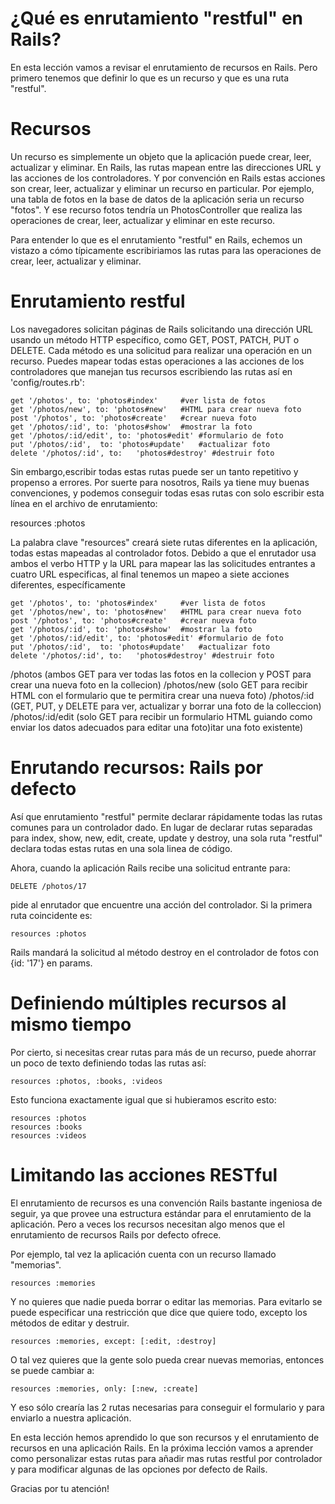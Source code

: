 # ¿Qué es enrutamiento "restful" en Rails?
En esta lección vamos a revisar el enrutamiento de recursos en Rails. Pero primero tenemos que definir lo que es un recurso y que es una ruta "restful".

# Recursos
Un recurso es simplemente un objeto que la aplicación puede crear, leer, actualizar y eliminar.
En Rails, las rutas mapean entre las direcciones URL y las acciones de los controladores. Y por convención en Rails estas acciones son crear, leer, actualizar y eliminar un recurso en particular.
Por ejemplo, una tabla de fotos en la base de datos de la aplicación seria un recurso "fotos". Y ese recurso fotos tendría un PhotosController que realiza las operaciones de crear, leer, actualizar y eliminar en este recurso.

Para entender lo que es el enrutamiento "restful" en Rails, echemos un vistazo a cómo  típicamente escribiriamos las rutas para las operaciones de crear, leer, actualizar y eliminar.

# Enrutamiento restful
Los navegadores solicitan páginas de Rails solicitando una dirección URL usando un método HTTP específico, como GET, POST, PATCH, PUT o DELETE. Cada método es una solicitud para realizar una operación en un recurso.
Puedes mapear todas estas operaciones a las acciones de los controladores que manejan tus recursos escribiendo las rutas así en 'config/routes.rb':

```
get	'/photos', to: 'photos#index'     #ver lista de fotos
get	'/photos/new', to: 'photos#new'   #HTML para crear nueva foto
post '/photos', to: 'photos#create'   #crear nueva foto
get	'/photos/:id', to: 'photos#show'  #mostrar la foto
get	'/photos/:id/edit',	to: 'photos#edit' #formulario de foto
put	'/photos/:id',	to: 'photos#update'   #actualizar foto
delete '/photos/:id', to:	'photos#destroy' #destruir foto
```

Sin embargo,escribir todas estas rutas puede ser un tanto repetitivo y propenso a errores. Por suerte para nosotros, Rails ya tiene muy buenas convenciones, y podemos conseguir todas esas rutas con solo escribir esta línea en el archivo de enrutamiento:

resources :photos

La palabra clave "resources" creará siete rutas diferentes en la aplicación, todas estas mapeadas al controlador fotos. Debido a que el enrutador usa ambos el verbo HTTP y la URL para mapear las  las solicitudes entrantes a cuatro URL especificas, al final tenemos un mapeo a siete acciones diferentes, específicamente

```
get	'/photos', to: 'photos#index'     #ver lista de fotos
get	'/photos/new', to: 'photos#new'   #HTML para crear nueva foto
post '/photos', to: 'photos#create'   #crear nueva foto
get	'/photos/:id', to: 'photos#show'  #mostrar la foto
get	'/photos/:id/edit',	to: 'photos#edit' #formulario de foto
put	'/photos/:id',	to: 'photos#update'   #actualizar foto
delete '/photos/:id', to:	'photos#destroy' #destruir foto
```


/photos (ambos GET para ver todas las fotos en la collecion y POST para crear una nueva foto en la collecion)
/photos/new (solo GET para recibir HTML con el formulario que te permitira crear una nueva foto)
/photos/:id (GET, PUT, y DELETE para ver, actualizar y borrar una foto de la colleccion)
/photos/:id/edit (solo GET para recibir un formulario HTML guiando como enviar los datos adecuados para editar una foto)itar una foto existente)

# Enrutando recursos:  Rails por defecto
Así que enrutamiento "restful" permite declarar rápidamente todas las rutas comunes para un controlador dado. En lugar de declarar rutas separadas para  index, show, new, edit, create, update y destroy, una sola ruta "restful" declara todas estas rutas en una sola linea de código.

Ahora, cuando la aplicación Rails recibe una solicitud entrante para:
```
DELETE /photos/17
```
pide al enrutador que encuentre una acción del controlador. Si la primera ruta coincidente es:
```
resources :photos
```

Rails mandará la solicitud al método destroy en el controlador de fotos con {id: '17'} en params.


# Definiendo múltiples recursos al mismo tiempo
Por cierto, si necesitas crear rutas para más de un recurso, puede ahorrar un poco de texto definiendo todas las rutas así:

```
resources :photos, :books, :videos
```

Esto funciona exactamente igual que si hubieramos escrito esto:

```
resources :photos
resources :books
resources :videos
```

# Limitando las acciones RESTful
El enrutamiento de recursos es una convención Rails bastante ingeniosa de seguir, ya que provee una estructura estándar para el enrutamiento de la aplicación. Pero a veces los recursos necesitan algo menos que el enrutamiento de recursos Rails por defecto ofrece.

Por ejemplo, tal vez la aplicación cuenta con un recurso llamado "memorias".

```
resources :memories
```

Y no quieres que nadie pueda borrar o editar las memorias. Para evitarlo se puede especificar una restricción que dice que quiere todo, excepto los métodos de editar y destruir.

```
resources :memories, except: [:edit, :destroy]
```

O tal vez quieres que la gente solo pueda crear nuevas memorias, entonces se puede cambiar a:

```
resources :memories, only: [:new, :create]
```

Y eso sólo crearía las 2 rutas necesarias para conseguir el formulario y para enviarlo a nuestra aplicación.

En esta lección hemos aprendido lo que son recursos y el enrutamiento de recursos en una aplicación Rails. En la próxima lección vamos a aprender como personalizar estas rutas para añadir mas rutas restful por controlador y para modificar algunas de las opciones por defecto de Rails.

Gracias por tu atención!